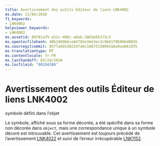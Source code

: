 ```yaml
---
title: Avertissement des outils Éditeur de liens LNK4002
ms.date: 11/04/2016
f1_keywords:
- LNK4002
helpviewer_keywords:
- LNK4002
ms.assetid: 09f81af5-e51c-496c-a6eb-2863e85375c3
ms.openlocfilehash: 40b2d60b6ce64703e34e3ec3c9b61f9b96bd0856
ms.sourcegitcommit: 857fa6b530224fa6c18675138043aba9aa0619fb
ms.translationtype: MT
ms.contentlocale: fr-FR
ms.lasthandoff: 03/24/2020
ms.locfileid: "80194380"
---
```

# <a name="linker-tools-warning-lnk4002"></a>Avertissement des outils Éditeur de liens LNK4002

symbole défini dans l’objet

Le symbole, affiché sous sa forme décorée, a été spécifié dans sa forme non décorée dans `object`, mais une correspondance unique à un symbole décoré est introuvable. Cet avertissement est toujours précédé de l’avertissement [LNK4022](../../error-messages/tool-errors/linker-tools-warning-lnk4022.md) et suivi de l’erreur irrécupérable [LNK1152](../../error-messages/tool-errors/linker-tools-error-lnk1152.md).
